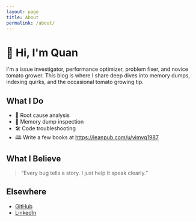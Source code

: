 ```yaml
---
layout: page
title: About
permalink: /about/
---
```


# 👋 Hi, I'm Quan

I'm a issue investigator, performance optimizer, problem fixer, and novice tomato grower. This blog is where I share deep dives into memory dumps, indexing quirks, and the occasional tomato growing tip.

## What I Do

- 🧠 Root cause analysis
- 🧵 Memory dump inspection
- 🛠️ Code troubleshooting
- 🕮 Write a few books at https://leanpub.com/u/vimvq1987

## What I Believe

> “Every bug tells a story. I just help it speak clearly.”

## Elsewhere

- [GitHub](https://github.com/vimvq1987)
- [LinkedIn](https://www.linkedin.com/in/quan-mai-55189511/)
